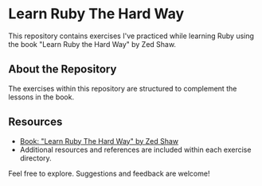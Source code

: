 # Learn Ruby The Hard Way

This repository contains exercises I've practiced while learning Ruby using the book "Learn Ruby the Hard Way" by Zed Shaw.

## About the Repository

The exercises within this repository are structured to complement the lessons in the book.

## Resources

- [Book: "Learn Ruby The Hard Way" by Zed Shaw](https://learnrubythehardway.org/book/)
- Additional resources and references are included within each exercise directory.

Feel free to explore. Suggestions and feedback are welcome!

